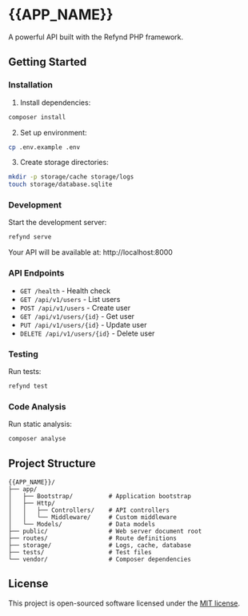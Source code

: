 # {{APP_NAME}}

A powerful API built with the Refynd PHP framework.

## Getting Started

### Installation

1. Install dependencies:
```bash
composer install
```

2. Set up environment:
```bash
cp .env.example .env
```

3. Create storage directories:
```bash
mkdir -p storage/cache storage/logs
touch storage/database.sqlite
```

### Development

Start the development server:
```bash
refynd serve
```

Your API will be available at: http://localhost:8000

### API Endpoints

- `GET /health` - Health check
- `GET /api/v1/users` - List users
- `POST /api/v1/users` - Create user
- `GET /api/v1/users/{id}` - Get user
- `PUT /api/v1/users/{id}` - Update user
- `DELETE /api/v1/users/{id}` - Delete user

### Testing

Run tests:
```bash
refynd test
```

### Code Analysis

Run static analysis:
```bash
composer analyse
```

## Project Structure

```
{{APP_NAME}}/
├── app/
│   ├── Bootstrap/          # Application bootstrap
│   ├── Http/
│   │   ├── Controllers/    # API controllers
│   │   └── Middleware/     # Custom middleware
│   └── Models/             # Data models
├── public/                 # Web server document root
├── routes/                 # Route definitions
├── storage/                # Logs, cache, database
├── tests/                  # Test files
└── vendor/                 # Composer dependencies
```

## License

This project is open-sourced software licensed under the [MIT license](LICENSE).
